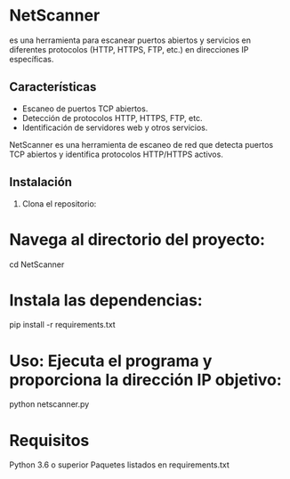 # NetScanner 
es una herramienta para escanear puertos abiertos y servicios en diferentes protocolos (HTTP, HTTPS, FTP, etc.) en direcciones IP específicas.

## Características

- Escaneo de puertos TCP abiertos.
- Detección de protocolos HTTP, HTTPS, FTP, etc.
- Identificación de servidores web y otros servicios.

NetScanner es una herramienta de escaneo de red que detecta puertos TCP abiertos y identifica protocolos HTTP/HTTPS activos.

## Instalación

1. Clona el repositorio:

# Navega al directorio del proyecto:

cd NetScanner

# Instala las dependencias:

pip install -r requirements.txt

# Uso: Ejecuta el programa y proporciona la dirección IP objetivo:

python netscanner.py

# Requisitos

Python 3.6 o superior
Paquetes listados en requirements.txt
